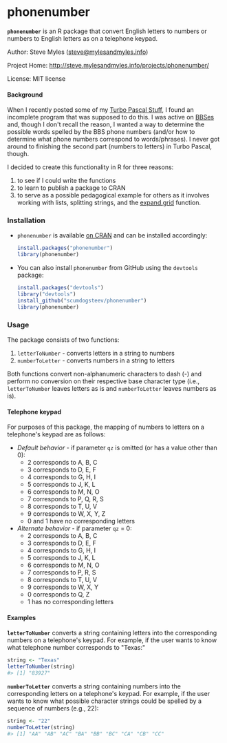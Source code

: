<!-- README.md is generated from README.Rmd. Please edit that file -->
phonenumber
===========

**`phonenumber`** is an R package that convert English letters to numbers or numbers to English letters as on a telephone keypad.

Author: Steve Myles (<steve@mylesandmyles.info>)

Project Home: <http://steve.mylesandmyles.info/projects/phonenumber/>

License: MIT license

#### Background

When I recently posted some of my [Turbo Pascal Stuff](http://steve.mylesandmyles.info/projects/turbo-pascal-stuff/), I found an incomplete program that was supposed to do this. I was active on [BBSes](https://en.wikipedia.org/wiki/Bulletin_board_system) and, though I don't recall the reason, I wanted a way to determine the possible words spelled by the BBS phone numbers (and/or how to determine what phone numbers correspond to words/phrases). I never got around to finishing the second part (numbers to letters) in Turbo Pascal, though.

I decided to create this functionality in R for three reasons:

1.  to see if I could write the functions
2.  to learn to publish a package to CRAN
3.  to serve as a possible pedagogical example for others as it involves working with lists, splitting strings, and the [expand.grid](https://stat.ethz.ch/R-manual/R-devel/library/base/html/expand.grid.html) function.

### Installation

-   `phonenumber` is available [on CRAN](http://cran.r-project.org/web/packages/phonenumber/index.html) and can be installed accordingly:

    ``` r
    install.packages("phonenumber")
    library(phonenumber)
    ```

-   You can also install `phonenumber` from GitHub using the `devtools` package:

    ``` r
    install.packages("devtools")
    library("devtools")
    install_github("scumdogsteev/phonenumber")
    library(phonenumber)
    ```

### Usage

The package consists of two functions:

1.  `letterToNumber` - converts letters in a string to numbers
2.  `numberToLetter` - converts numbers in a string to letters

Both functions convert non-alphanumeric characters to dash (-) and perform no conversion on their respective base character type (i.e., `letterToNumber` leaves letters as is and `numberToLetter` leaves numbers as is).

#### Telephone keypad

For purposes of this package, the mapping of numbers to letters on a telephone's keypad are as follows:

-   *Default behavior* - if parameter `qz` is omitted (or has a value other than 0):
    -   2 corresponds to A, B, C
    -   3 corresponds to D, E, F
    -   4 corresponds to G, H, I
    -   5 corresponds to J, K, L
    -   6 corresponds to M, N, O
    -   7 corresponds to P, Q, R, S
    -   8 corresponds to T, U, V
    -   9 corresponds to W, X, Y, Z
    -   0 and 1 have no corresponding letters
-   *Alternate behavior* - if parameter `qz` = 0:
    -   2 corresponds to A, B, C
    -   3 corresponds to D, E, F
    -   4 corresponds to G, H, I
    -   5 corresponds to J, K, L
    -   6 corresponds to M, N, O
    -   7 corresponds to P, R, S
    -   8 corresponds to T, U, V
    -   9 corresponds to W, X, Y
    -   0 corresponds to Q, Z
    -   1 has no corresponding letters

#### Examples

**`letterToNumber`** converts a string containing letters into the corresponding numbers on a telephone's keypad. For example, if the user wants to know what telephone number corresponds to "Texas:"

``` r
string <- "Texas"
letterToNumber(string)
#> [1] "83927"
```

**`numberToLetter`** converts a string containing numbers into the corresponding letters on a telephone's keypad. For example, if the user wants to know what possible character strings could be spelled by a sequence of numbers (e.g., 22):

``` r
string <- "22"
numberToLetter(string)
#> [1] "AA" "AB" "AC" "BA" "BB" "BC" "CA" "CB" "CC"
```
